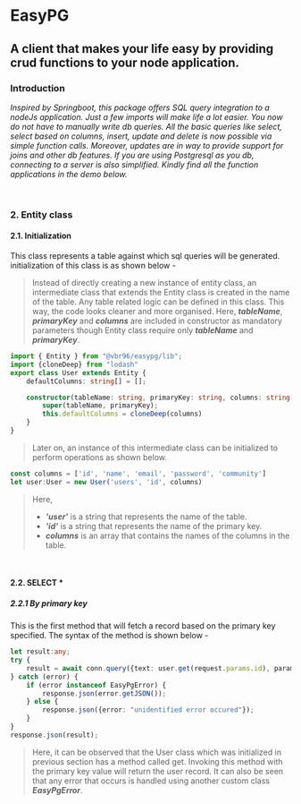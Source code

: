 # EasyPG
## A client that makes your life easy by providing crud functions to your node application.

### Introduction
*Inspired by Springboot, this package offers SQL query integration to a nodeJs application. Just a few imports will make life a lot easier. You now do not have to manually write db queries. All the basic queries like select, select based on columns, insert, update and delete is now possible via simple function calls. Moreover, updates are in way to provide support for joins and other db features. If you are using Postgresql as you db, connecting to a server is also simplified. Kindly find all the function applications in the demo below.*

<br>

### 2. Entity class

#### 2.1. Initialization

This class represents a table against which sql queries will be generated. initialization of this class is as shown below -

> Instead of directly creating a new instance of entity class, an intermediate class that extends the Entity class is created in the name of the table. Any table related logic can be defined in this class. This way, the code looks cleaner and more organised. Here, ***tableName***, ***primaryKey*** and ***columns*** are included in constructor as mandatory parameters though Entity class require only ***tableName*** and ***primaryKey***. 

```typescript
import { Entity } from "@vbr96/easypg/lib";
import {cloneDeep} from "lodash"
export class User extends Entity {
    defaultColumns: string[] = [];

    constructor(tableName: string, primaryKey: string, columns: string[]) {
        super(tableName, primaryKey);
        this.defaultColumns = cloneDeep(columns)
    }
}
```
> Later on, an instance of this intermediate class can be initialized to perform operations as shown below.

```typescript
const columns = ['id', 'name', 'email', 'password', 'community']
let user:User = new User('users', 'id', columns)
```
> Here, 
> - ***'user'*** is a string that represents the name of the table.
> - ***'id'*** is a string that represents the name of the primary key.
> - ***columns*** is an array that contains the names of the columns in the table.

<br>

#### 2.2. SELECT *

##### 2.2.1 By primary key

This is the first method that will fetch a record based on the primary key specified. The syntax of the method is shown below - 
```typescript
let result:any;
try {
    result = await conn.query({text: user.get(request.params.id), params: null}); 
} catch (error) {
    if (error instanceof EasyPgError) {
        response.json(error.getJSON());
    } else {
        response.json({error: "unidentified error occured"});
    }
}
response.json(result);
```
> Here, it can be observed that the User class which was initialized in previous section has a method called get. Invoking this method with the primary key value will return the user record.
> It can also be seen that any error that occurs is handled using another custom class ***EasyPgError***.